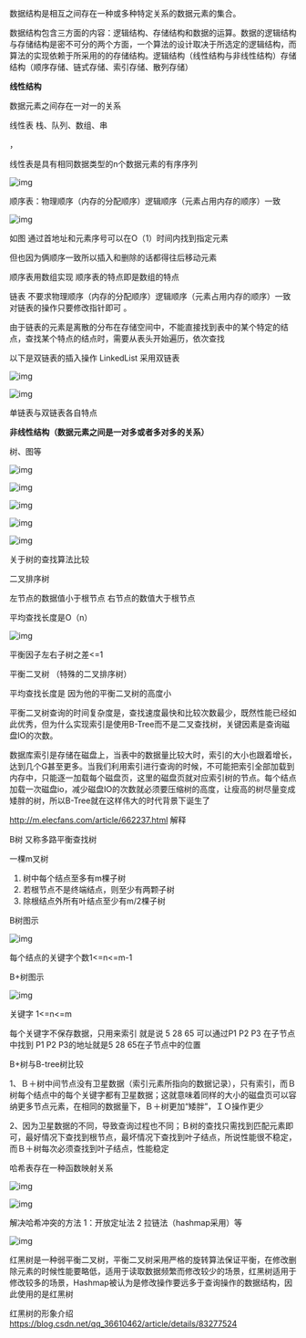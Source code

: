 数据结构是相互之间存在一种或多种特定关系的数据元素的集合。

数据结构包含三方面的内容：逻辑结构、存储结构和数据的运算。数据的逻辑结构与存储结构是密不可分的两个方面，一个算法的设计取决于所选定的逻辑结构，而算法的实现依赖于所采用的的存储结构。逻辑结构（线性结构与非线性结构）存储结构（顺序存储、链式存储、索引存储、散列存储）

**线性结构**

数据元素之间存在一对一的关系

线性表 栈、队列、数组、串

，

线性表是具有相同数据类型的n个数据元素的有序序列

![img](https://typoralim.oss-cn-beijing.aliyuncs.com/img/20210517174555.png)

顺序表：物理顺序（内存的分配顺序）逻辑顺序（元素占用内存的顺序）一致

![img](https://typoralim.oss-cn-beijing.aliyuncs.com/img/20210517174557.png)

如图 通过首地址和元素序号可以在O（1）时间内找到指定元素

但也因为俩顺序一致所以插入和删除的话都得往后移动元素

顺序表用数组实现 顺序表的特点即是数组的特点

链表 不要求物理顺序（内存的分配顺序）逻辑顺序（元素占用内存的顺序）一致 对链表的操作只要修改指针即可 。

由于链表的元素是离散的分布在存储空间中，不能直接找到表中的某个特定的结点，查找某个特点的结点时，需要从表头开始遍历，依次查找

以下是双链表的插入操作  LinkedList 采用双链表

![img](https://typoralim.oss-cn-beijing.aliyuncs.com/img/20210517174559.png)

![img](C:\Users\10930\AppData\Local\YNote\data\qq6CBB2FB417B0EF1A09EEC4929B3C66D9\f9fe1c9ad65f40d08945a625afa1ef7c\6bb140e67a054ea88fd97c6bc51cfcd6.png)

单链表与双链表各自特点

**非线性结构（数据元素之间是一对多或者多对多的关系）**

树、图等

![img](https://typoralim.oss-cn-beijing.aliyuncs.com/img/20210517174602.png)

![img](C:\Users\10930\AppData\Local\YNote\data\qq6CBB2FB417B0EF1A09EEC4929B3C66D9\b14c7435af054600919349ffb0b9b91e\e6798d7a6f9d4ae68653ece1279f992f.png)

![img](https://typoralim.oss-cn-beijing.aliyuncs.com/img/20210517174607.png)

![img](https://typoralim.oss-cn-beijing.aliyuncs.com/img/20210517174605.png)

![img](https://typoralim.oss-cn-beijing.aliyuncs.com/img/20210517174610.png)

关于树的查找算法比较

二叉排序树

左节点的数据值小于根节点  右节点的数值大于根节点

平均查找长度是O（n）

![img](https://typoralim.oss-cn-beijing.aliyuncs.com/img/20210517174612.png)

 平衡因子左右子树之差<=1

平衡二叉树 （特殊的二叉排序树）

平均查找长度是 因为他的平衡二叉树的高度小

平衡二叉树查询的时间复杂度是，查找速度最快和比较次数最少，既然性能已经如此优秀，但为什么实现索引是使用B-Tree而不是二叉查找树，关键因素是查询磁盘IO的次数。

数据库索引是存储在磁盘上，当表中的数据量比较大时，索引的大小也跟着增长，达到几个G甚至更多。当我们利用索引进行查询的时候，不可能把索引全部加载到内存中，只能逐一加载每个磁盘页，这里的磁盘页就对应索引树的节点。每个结点加载一次磁盘io，减少磁盘IO的次数就必须要压缩树的高度，让瘦高的树尽量变成矮胖的树，所以B-Tree就在这样伟大的时代背景下诞生了

http://m.elecfans.com/article/662237.html 解释

B树 又称多路平衡查找树

一棵m叉树

1. 树中每个结点至多有m棵子树
2. 若根节点不是终端结点，则至少有两颗子树
3. 除根结点外所有叶结点至少有m/2棵子树

B树图示

![img](https://typoralim.oss-cn-beijing.aliyuncs.com/img/20210517174615.png)

每个结点的关键字个数1<=n<=m-1

B+树图示

![img](https://typoralim.oss-cn-beijing.aliyuncs.com/img/20210517174619.png)

关键字 1<=n<=m

每个关键字不保存数据，只用来索引 就是说 5 28 65 可以通过P1 P2 P3 在子节点中找到 P1 P2 P3的地址就是5 28 65在子节点中的位置

 B+树与B-tree树比较

1、Ｂ＋树中间节点没有卫星数据（索引元素所指向的数据记录），只有索引，而Ｂ树每个结点中的每个关键字都有卫星数据；这就意味着同样的大小的磁盘页可以容纳更多节点元素，在相同的数据量下，Ｂ＋树更加“矮胖”，ＩＯ操作更少

2、因为卫星数据的不同，导致查询过程也不同；Ｂ树的查找只需找到匹配元素即可，最好情况下查找到根节点，最坏情况下查找到叶子结点，所说性能很不稳定，而Ｂ＋树每次必须查找到叶子结点，性能稳定

哈希表存在一种函数映射关系

![img](https://typoralim.oss-cn-beijing.aliyuncs.com/img/20210517174622.png)

![img](C:\Users\10930\AppData\Local\YNote\data\qq6CBB2FB417B0EF1A09EEC4929B3C66D9\1d61ccd49ce6439a946bc3fdfdaa0b65\dadfe46f76604da4a46f6b9c588bb0c1.png)

解决哈希冲突的方法 1：开放定址法 2 拉链法（hashmap采用）等

![img](https://typoralim.oss-cn-beijing.aliyuncs.com/img/20210517174624.png)

红黑树是一种弱平衡二叉树，平衡二叉树采用严格的旋转算法保证平衡，在修改删除元素的时候性能要略低，适用于读取数据频繁而修改较少的场景，红黑树适用于修改较多的场景，Hashmap被认为是修改操作要远多于查询操作的数据结构，因此使用的是红黑树

红黑树的形象介绍 https://blog.csdn.net/qq_36610462/article/details/83277524